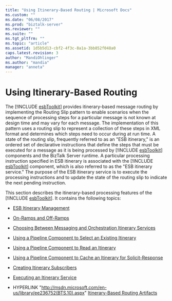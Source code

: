 ```yaml
---
title: "Using Itinerary-Based Routing | Microsoft Docs"
ms.custom: ""
ms.date: "06/08/2017"
ms.prod: "biztalk-server"
ms.reviewer: ""
ms.suite: ""
ms.tgt_pltfrm: ""
ms.topic: "article"
ms.assetid: 1d5b5d13-cbf2-4f3c-8a1a-3bb852f048a0
caps.latest.revision: 3
author: "MandiOhlinger"
ms.author: "mandia"
manager: "anneta"
---
```

# Using Itinerary-Based Routing
The [!INCLUDE [esbToolkit](../includes/esbtoolkit-md.md)] provides itinerary-based message routing by implementing the Routing Slip pattern to enable scenarios when the sequence of processing steps for a particular message is not known at design time and may vary for each message. The implementation of this pattern uses a routing slip to represent a collection of these steps in XML format and determines which steps need to occur during at run time. A state of the routing slip, frequently referred to as an "ESB itinerary," is an ordered set of declarative instructions that define the steps that must be executed for a message as it is being processed by [!INCLUDE [esbToolkit](../includes/esbtoolkit-md.md)] components and the BizTalk Server runtime. A particular processing instruction specified in ESB itinerary is associated with the [!INCLUDE [esbToolkit](../includes/esbtoolkit-md.md)] component, which is also referred to as the "ESB itinerary service." The purpose of the ESB itinerary service is to execute the processing instructions and to update the state of the routing slip to indicate the next pending instruction.  

 This section describes the itinerary-based processing features of the [!INCLUDE [esbToolkit](../includes/esbtoolkit-md.md)]. It contains the following topics:  

- [ESB Itinerary Management](../esb-toolkit/esb-itinerary-management.md)  

- [On-Ramps and Off-Ramps](../esb-toolkit/on-ramps-and-off-ramps.md)  

- [Choosing Between Messaging and Orchestration Itinerary Services](../esb-toolkit/choosing-between-messaging-and-orchestration-itinerary-services.md)  

- [Using a Pipeline Component to Select an Existing Itinerary](../esb-toolkit/using-a-pipeline-component-to-select-an-existing-itinerary.md)  

- [Using a Pipeline Component to Read an Itinerary](../esb-toolkit/using-a-pipeline-component-to-read-an-itinerary.md)  

- [Using a Pipeline Component to Cache an Itinerary for Solicit-Response](../esb-toolkit/using-a-pipeline-component-to-cache-an-itinerary-for-solicit-response.md)  

- [Creating Itinerary Subscribers](../esb-toolkit/creating-itinerary-subscribers.md)  

- [Executing an Itinerary Service](../esb-toolkit/executing-an-itinerary-service.md)  

- HYPERLINK "<http://msdn.microsoft.com/en-us/library/ee236752(BTS.10).aspx>" [Itinerary-Based Routing Artifacts](../esb-toolkit/itinerary-based-routing-artifacts.md)
